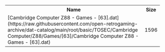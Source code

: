 <table>
<tr><th>Name</th><th>Size</th></tr>
<tr><td>
[Cambridge Computer Z88 - Games - [63].dat](https://raw.githubusercontent.com/open-retrogaming-archive/dat-catalog/main/root/basic/TOSEC/Cambridge Computer/Z88/Games/[63]/Cambridge Computer Z88 - Games - [63].dat)
</td><td>1596</td></tr>
</table>
